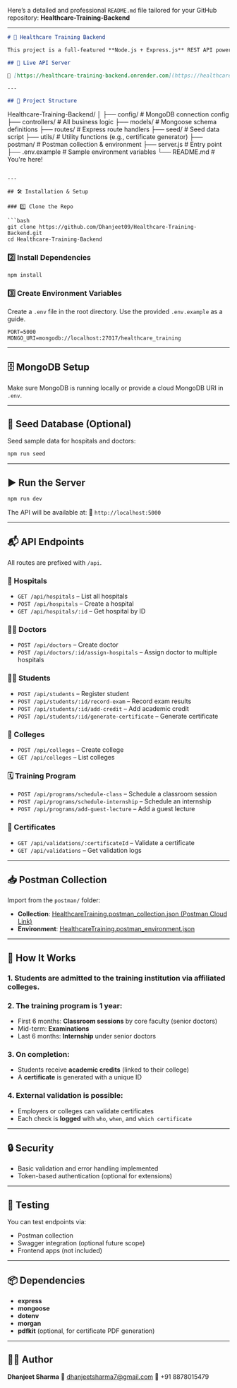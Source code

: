 Here’s a detailed and professional `README.md` file tailored for your GitHub repository: **Healthcare-Training-Backend**

---

```markdown
# 🏥 Healthcare Training Backend

This project is a full-featured **Node.js + Express.js** REST API powered by **MongoDB**, designed to simulate a real-world **nursing training institution**. It handles the management of **hospitals, doctors, students, colleges, training programs, certificates, and validations**.

## 🚀 Live API Server

🔗 [https://healthcare-training-backend.onrender.com](https://healthcare-training-backend.onrender.com)

---

## 📂 Project Structure
```

Healthcare-Training-Backend/
│
├── config/ # MongoDB connection config
├── controllers/ # All business logic
├── models/ # Mongoose schema definitions
├── routes/ # Express route handlers
├── seed/ # Seed data script
├── utils/ # Utility functions (e.g., certificate generator)
├── postman/ # Postman collection & environment
├── server.js # Entry point
├── .env.example # Sample environment variables
└── README.md # You're here!

````

---

## 🛠️ Installation & Setup

### 1️⃣ Clone the Repo

```bash
git clone https://github.com/Dhanjeet09/Healthcare-Training-Backend.git
cd Healthcare-Training-Backend
````

### 2️⃣ Install Dependencies

```bash
npm install
```

### 3️⃣ Create Environment Variables

Create a `.env` file in the root directory. Use the provided `.env.example` as a guide.

```env
PORT=5000
MONGO_URI=mongodb://localhost:27017/healthcare_training
```

---

## 🗄️ MongoDB Setup

Make sure MongoDB is running locally or provide a cloud MongoDB URI in `.env`.

---

## 🌱 Seed Database (Optional)

Seed sample data for hospitals and doctors:

```bash
npm run seed
```

---

## ▶️ Run the Server

```bash
npm run dev
```

The API will be available at:
📍 `http://localhost:5000`

---

## 📬 API Endpoints

All routes are prefixed with `/api`.

### 📁 Hospitals

- `GET /api/hospitals` – List all hospitals
- `POST /api/hospitals` – Create a hospital
- `GET /api/hospitals/:id` – Get hospital by ID

### 👨‍⚕️ Doctors

- `POST /api/doctors` – Create doctor
- `POST /api/doctors/:id/assign-hospitals` – Assign doctor to multiple hospitals

### 🧑‍🎓 Students

- `POST /api/students` – Register student
- `POST /api/students/:id/record-exam` – Record exam results
- `POST /api/students/:id/add-credit` – Add academic credit
- `POST /api/students/:id/generate-certificate` – Generate certificate

### 🏫 Colleges

- `POST /api/colleges` – Create college
- `GET /api/colleges` – List colleges

### 🗓️ Training Program

- `POST /api/programs/schedule-class` – Schedule a classroom session
- `POST /api/programs/schedule-internship` – Schedule an internship
- `POST /api/programs/add-guest-lecture` – Add a guest lecture

### 📜 Certificates

- `GET /api/validations/:certificateId` – Validate a certificate
- `GET /api/validations` – Get validation logs

---

## 📥 Postman Collection

Import from the `postman/` folder:

- **Collection**: [HealthcareTraining.postman_collection.json (Postman Cloud Link)](https://api-team-1792.postman.co/workspace/healthcare-training-backend~a5dae361-7f49-42cb-bf4d-41f4d97ce375/collection/32180315-123f7c29-5870-44e2-9f83-03fb0a7e0d21?action=share&creator=32180315&active-environment=32180315-26da6f64-52fa-4717-b5e9-729a8e0d4708)
- **Environment**: [HealthcareTraining.postman_environment.json](https://api-team-1792.postman.co/workspace/healthcare-training-backend~a5dae361-7f49-42cb-bf4d-41f4d97ce375/environment/32180315-26da6f64-52fa-4717-b5e9-729a8e0d4708?action=share&creator=32180315&active-environment=32180315-26da6f64-52fa-4717-b5e9-729a8e0d4708)

---

## 🧠 How It Works

### 1. **Students** are admitted to the training institution via affiliated **colleges**.

### 2. The **training program** is 1 year:

- First 6 months: **Classroom sessions** by core faculty (senior doctors)
- Mid-term: **Examinations**
- Last 6 months: **Internship** under senior doctors

### 3. On completion:

- Students receive **academic credits** (linked to their college)
- A **certificate** is generated with a unique ID

### 4. **External validation** is possible:

- Employers or colleges can validate certificates
- Each check is **logged** with `who`, `when`, and `which certificate`

---

## 🔒 Security

- Basic validation and error handling implemented
- Token-based authentication (optional for extensions)

---

## 🧪 Testing

You can test endpoints via:

- Postman collection
- Swagger integration (optional future scope)
- Frontend apps (not included)

---

## 📦 Dependencies

- **express**
- **mongoose**
- **dotenv**
- **morgan**
- **pdfkit** (optional, for certificate PDF generation)

---

## 👨‍💻 Author

**Dhanjeet Sharma**
📧 [dhanjeetsharma7@gmail.com](mailto:dhanjeetsharma7@gmail.com)
📱 +91 8878015479
